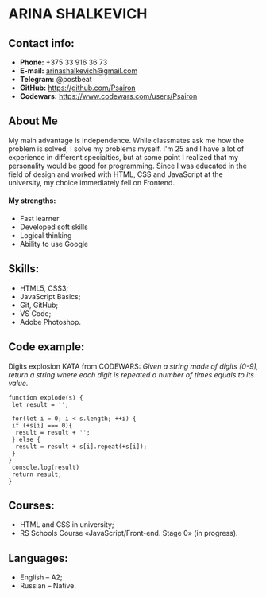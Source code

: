 # ARINA SHALKEVICH
## Contact info:
* **Phone:** +375 33 916 36 73
* **E-mail:** arinashalkevich@gmail.com
* **Telegram:** @postbeat
* **GitHub:** https://github.com/Psairon
* **Сodewars:** https://www.codewars.com/users/Psairon

## About Me 
My main advantage is independence. While classmates ask me how the problem is solved, I solve my problems myself. I'm 25 and I have a lot of experience in different specialties, but at some point I realized that my personality would be good for programming. Since I was educated in the field of design and worked with HTML, CSS and JavaScript at the university, my choice immediately fell on Frontend.

#### My strengths:
*  Fast learner
* Developed soft skills
* Logical thinking
* Ability to use Google

## Skills:
* HTML5, CSS3;
* JavaScript Basics;
* Git, GitHub;
* VS Code;
* Adobe Photoshop.

## Code example:
Digits explosion KATA from CODEWARS: *Given a string made of digits [0-9], return a string where each digit is repeated a number of times equals to its value.*
 ```
 function explode(s) {
  let result = '';

  for(let i = 0; i < s.length; ++i) {
  if (+s[i] === 0){
   result = result + '';
  } else {
   result = result + s[i].repeat(+s[i]);
  }
 }
  console.log(result)
  return result;
 }
```

## Courses:
* HTML and CSS in university;
* RS Schools Course «JavaScript/Front-end. Stage 0» (in progress).

## Languages:
* English – A2;
* Russian – Native.